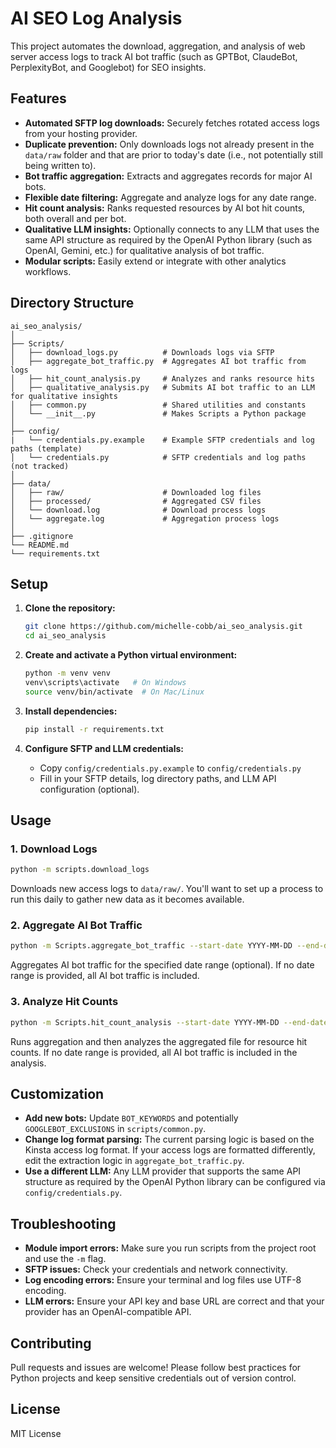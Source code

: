 # AI SEO Log Analysis

This project automates the download, aggregation, and analysis of web server access logs to track AI bot traffic (such as GPTBot, ClaudeBot, PerplexityBot, and Googlebot) for SEO insights.

## Features

- **Automated SFTP log downloads:** Securely fetches rotated access logs from your hosting provider.
- **Duplicate prevention:** Only downloads logs not already present in the `data/raw` folder and that are prior to today's date (i.e., not potentially still being written to).
- **Bot traffic aggregation:** Extracts and aggregates records for major AI bots.
- **Flexible date filtering:** Aggregate and analyze logs for any date range.
- **Hit count analysis:** Ranks requested resources by AI bot hit counts, both overall and per bot.
- **Qualitative LLM insights:** Optionally connects to any LLM that uses the same API structure as required by the OpenAI Python library (such as OpenAI, Gemini, etc.) for qualitative analysis of bot traffic.
- **Modular scripts:** Easily extend or integrate with other analytics workflows.

## Directory Structure

```
ai_seo_analysis/
│
├── Scripts/
│   ├── download_logs.py          # Downloads logs via SFTP
│   ├── aggregate_bot_traffic.py  # Aggregates AI bot traffic from logs
│   ├── hit_count_analysis.py     # Analyzes and ranks resource hits
│   ├── qualitative_analysis.py   # Submits AI bot traffic to an LLM for qualitative insights
│   ├── common.py                 # Shared utilities and constants
│   └── __init__.py               # Makes Scripts a Python package
│
├── config/
|   └── credentials.py.example    # Example SFTP credentials and log paths (template)
│   └── credentials.py            # SFTP credentials and log paths (not tracked)
│
├── data/
│   ├── raw/                      # Downloaded log files
│   ├── processed/                # Aggregated CSV files
│   └── download.log              # Download process logs
│   └── aggregate.log             # Aggregation process logs
│
├── .gitignore
└── README.md
└── requirements.txt
```

## Setup

1. **Clone the repository:**
   ```sh
   git clone https://github.com/michelle-cobb/ai_seo_analysis.git
   cd ai_seo_analysis
   ```

2. **Create and activate a Python virtual environment:**
   ```sh
   python -m venv venv
   venv\scripts\activate   # On Windows
   source venv/bin/activate  # On Mac/Linux
   ```

3. **Install dependencies:**
   ```sh
   pip install -r requirements.txt
   ```

4. **Configure SFTP and LLM credentials:**
   - Copy `config/credentials.py.example` to `config/credentials.py`
   - Fill in your SFTP details, log directory paths, and LLM API configuration (optional).

## Usage

### 1. Download Logs

```sh
python -m scripts.download_logs
```
Downloads new access logs to `data/raw/`. You'll want to set up a process to run this daily to gather new data as it becomes available.

### 2. Aggregate AI Bot Traffic

```sh
python -m Scripts.aggregate_bot_traffic --start-date YYYY-MM-DD --end-date YYYY-MM-DD
```
Aggregates AI bot traffic for the specified date range (optional). If no date range is provided, all AI bot traffic is included.

### 3. Analyze Hit Counts

```sh
python -m Scripts.hit_count_analysis --start-date YYYY-MM-DD --end-date YYYY-MM-DD
```
Runs aggregation and then analyzes the aggregated file for resource hit counts. If no date range is provided, all AI bot traffic is included in the analysis.

## Customization

- **Add new bots:** Update `BOT_KEYWORDS` and potentially `GOOGLEBOT_EXCLUSIONS` in `scripts/common.py`.
- **Change log format parsing:** The current parsing logic is based on the Kinsta access log format. If your access logs are formatted differently, edit the extraction logic in `aggregate_bot_traffic.py`.
- **Use a different LLM:** Any LLM provider that supports the same API structure as required by the OpenAI Python library can be configured via `config/credentials.py`.


## Troubleshooting

- **Module import errors:** Make sure you run scripts from the project root and use the `-m` flag.
- **SFTP issues:** Check your credentials and network connectivity.
- **Log encoding errors:** Ensure your terminal and log files use UTF-8 encoding.
- **LLM errors:** Ensure your API key and base URL are correct and that your provider has an OpenAI-compatible API.


## Contributing

Pull requests and issues are welcome! Please follow best practices for Python projects and keep sensitive credentials out of version control.

## License

MIT License